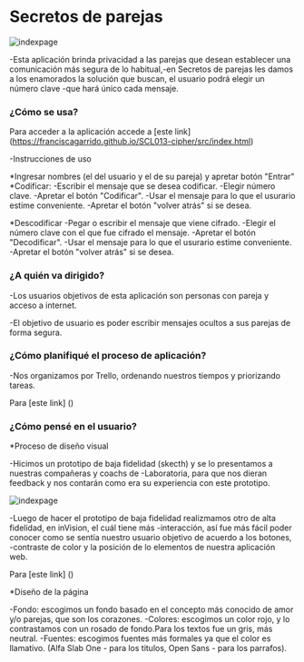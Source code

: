 # Secretos de parejas

![indexpage](/src/index.PNG)

-Esta aplicación brinda privacidad a las parejas que desean establecer una comunicación más segura de lo habitual,-en Secretos de parejas les damos a los enamorados la solución que buscan, el usuario podrá elegir un número clave -que hará único cada mensaje.


### ¿Cómo se usa?

Para acceder a la aplicación accede a [este link] (https://franciscagarrido.github.io/SCL013-cipher/src/index.html)

-Instrucciones de uso 

*Ingresar nombres (el del usuario y el de su pareja) y apretar botón "Entrar"
*Codificar: 
-Escribir el mensaje que se desea codificar.
-Elegir número clave.
-Apretar el botón "Codificar".
-Usar el mensaje para lo que el usurario estime conveniente.
-Apretar el botón "volver atrás" si se desea.

*Descodificar
-Pegar o escribir el mensaje que viene cifrado.
-Elegir el número clave con el que fue cifrado el mensaje.
-Apretar el botón "Decodificar".
-Usar el mensaje para lo que el usurario estime conveniente.
-Apretar el botón "volver atrás" si se desea.


### ¿A quién va dirigido?

-Los usuarios objetivos de esta aplicación son personas con pareja y acceso a internet.

-El objetivo de usuario es poder escribir mensajes ocultos a sus parejas de forma segura.

### ¿Cómo planifiqué el proceso de aplicación?

-Nos organizamos por Trello, ordenando nuestros tiempos y priorizando tareas. 

Para  [este link] ()

### ¿Cómo pensé en el usuario?

*Proceso de diseño visual

-Hicimos un prototipo de baja fidelidad (skecth) y se lo presentamos a nuestras compañeras y coachs de -Laboratoria, para que nos dieran feedback y nos contarán como era su experiencia con este prototipo.

![indexpage](/src/index.PNG)

-Luego de hacer el prototipo de baja fidelidad realizmamos otro de alta fidelidad, en inVision, el cuál tiene más -interacción, así fue más fácil poder conocer como se sentía nuestro usuario objetivo de acuerdo a los botones, -contraste de color y la posición de lo elementos de nuestra aplicación web.

Para  [este link] ()

*Diseño de la página

-Fondo: escogimos un fondo basado en el concepto más conocido de amor y/o parejas, que son los corazones. 
-Colores: escogimos un color rojo, y lo contrastamos con un rosado de fondo.Para los textos fue un gris, más neutral.
-Fuentes: escogimos fuentes más formales ya que el color es llamativo. (Alfa Slab One - para los titulos, Open Sans - para los parrafos).

